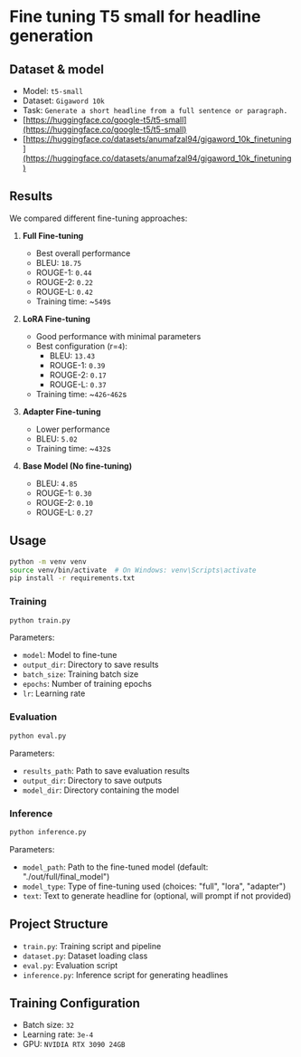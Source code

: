 # Fine tuning T5 small for headline generation

## Dataset & model
- Model: `t5-small`
- Dataset: `Gigaword 10k`
- Task: `Generate a short headline from a full sentence or paragraph.`
- [https://huggingface.co/google-t5/t5-small](https://huggingface.co/google-t5/t5-small)
- [https://huggingface.co/datasets/anumafzal94/gigaword_10k_finetuning](https://huggingface.co/datasets/anumafzal94/gigaword_10k_finetuning)

## Results
We compared different fine-tuning approaches:

1. **Full Fine-tuning**
   - Best overall performance
   - BLEU: `18.75`
   - ROUGE-1: `0.44`
   - ROUGE-2: `0.22`
   - ROUGE-L: `0.42`
   - Training time: ~`549`s

2. **LoRA Fine-tuning**
   - Good performance with minimal parameters
   - Best configuration (r=`4`):
     - BLEU: `13.43`
     - ROUGE-1: `0.39`
     - ROUGE-2: `0.17`
     - ROUGE-L: `0.37`
   - Training time: ~`426`-`462`s

3. **Adapter Fine-tuning**
   - Lower performance
   - BLEU: `5.02`
   - Training time: ~`432`s

4. **Base Model (No fine-tuning)**
   - BLEU: `4.85`
   - ROUGE-1: `0.30`
   - ROUGE-2: `0.10`
   - ROUGE-L: `0.27`

## Usage

```bash
python -m venv venv
source venv/bin/activate  # On Windows: venv\Scripts\activate
pip install -r requirements.txt
```

### Training
```bash
python train.py
```

Parameters:
- `model`: Model to fine-tune
- `output_dir`: Directory to save results
- `batch_size`: Training batch size
- `epochs`: Number of training epochs
- `lr`: Learning rate

### Evaluation
```bash
python eval.py
```

Parameters:
- `results_path`: Path to save evaluation results
- `output_dir`: Directory to save outputs
- `model_dir`: Directory containing the model

### Inference
```bash
python inference.py
```

Parameters:
- `model_path`: Path to the fine-tuned model (default: "./out/full/final_model")
- `model_type`: Type of fine-tuning used (choices: "full", "lora", "adapter")
- `text`: Text to generate headline for (optional, will prompt if not provided)

## Project Structure
- `train.py`: Training script and pipeline
- `dataset.py`: Dataset loading class
- `eval.py`: Evaluation script
- `inference.py`: Inference script for generating headlines

## Training Configuration
- Batch size: `32`
- Learning rate: `3e-4`
- GPU: `NVIDIA RTX 3090 24GB`